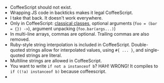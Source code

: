 * CoffeeScript should not exist.
* Wrapping JS code in backticks makes it legal CoffeeScript.
* I take that back. It doesn't work everywhere.
* Only in CoffeeScript: [classical classes](http://coffeescript.org/#classes), optional arguments (`foo = (bar = {}) ->`), argument unpacking (`foo.bar(args...)`)
* In multi-line arrays, commas are optional. Trailing commas are also removed.
* Ruby-style string interpolation is included in CoffeeScript. Double-quoted strings allow for interpolated values, using `#{ ... }`, and single-quoted strings are literal.
* Multiline strings are allowed in CoffeeScript.
* You want to write `if not a instanceof b`? HAH! WRONG! It compiles to `if ((!a) instanceof b)` because coffeescript.
* 
